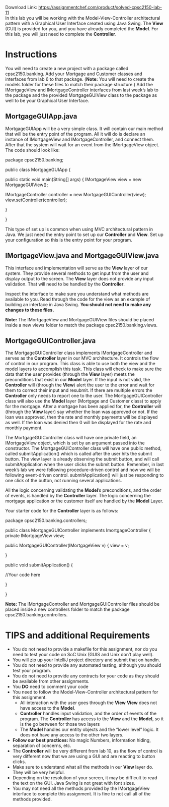 Download Link: https://assignmentchef.com/product/solved-cpsc2150-lab-11
<br>
In this lab you will be working with the Model-View-Controller architectural pattern with a Graphical User Interface created using Java Swing. The <strong>View</strong> (GUI) is provided for you, and you have already completed the <strong>Model</strong>. For this lab, you will just need to complete the <strong>Controller</strong>.

<h1>Instructions</h1>

You will need to create a new project with a package called cpsc2150.banking. Add your Mortgage and Customer classes and interfaces from lab 6 to that package. (<strong>Note:</strong> You will need to create the models folder for these files to match their package structure.) Add the IMortgageView and IMortgageController interfaces from last week’s lab to the package and the provided MortgageGUIView class to the package as well to be your Graphical User Interface.




<h2>MortgageGUIApp.java</h2>

MortgageGUIApp will be a very simple class. It will contain our main method that will be the entry point of the program. All it will do is declare an instance of IMortgageView and IMortgageController, and connect them. After that the system will wait for an event from the IMortgageView object. The code should look like:




package cpsc2150.banking;




public class MortgageGUIApp {

public static void main(String[] args) {         IMortgageView view = new MortgageGUIView();

IMortgageController controller = new MortgageGUIController(view);         view.setController(controller);

}

}




This type of set up is common when using MVC architectural pattern in Java. We just need the entry point to set up our <strong>Controller</strong> and <strong>View</strong>. Set up your configuration so this is the entry point for your program.




<h2>IMortgageView.java and MortgageGUIView.java</h2>

This interface and implementation will serve as the <strong>View</strong> layer of our system. They provide several methods to get input from the user and display output to the screen. The <strong>View</strong> layer does not provide any input validation. That will need to be handled by the <strong>Controller</strong>.

Inspect the interface to make sure you understand what methods are available to you. Read through the code for the view as an example of building an interface in Java Swing. <strong>You should not need to make any changes to these files. </strong>

<strong> </strong>

<strong>Note:</strong> The IMortgageView and MortgageGUIView files should be placed inside a new views folder to match the package cpsc2150.banking.views.




<h2>MortgageGUIController.java</h2>

The MortgageGUIController class implements IMortgageController and serves as the <strong>Controller</strong> layer in our MVC architecture. It controls the flow of control in our program. This class is able to use both the view and the model layers to accomplish this task. This class will check to make sure the data that the user provides (through the <strong>View</strong> layer) meets the preconditions that exist in our <strong>Model</strong> layer. If the input is not valid, the <strong>Controller</strong> will (through the <strong>View</strong>) alert the user to the error and wait for them to correct their input and resubmit. If there are multiple errors the <strong>Controller</strong> only needs to report one to the user. The MortgageGUIController class will also use the <strong>Model</strong> layer (Mortgage and Customer class) to apply for the mortgage. After a mortgage has been applied for, the <strong>Controller</strong> will (through the <strong>View</strong> layer) say whether the loan was approved or not. If the loan was approved, then the rate and monthly payments will be displayed as well. If the loan was denied then 0 will be displayed for the rate and monthly payment.

The MortgageGUIController class will have one private field, an IMortgageView object, which is set by an argument passed into the constructor. The MortgageGUIController class will have one public method, called submitApplication() which is called after the user hits the submit button. The view layer is already observing the submit button, and will call submitApplication when the user clicks the submit button. Remember, in last week’s lab we were following procedure-driven control and now we will be following event-driven control. submitApplication() will just be responding to one click of the button, not running several applications.

All the logic concerning validating the <strong>Model</strong>’s preconditions, and the order of events, is handled by the <strong>Controller</strong> layer. The logic concerning the mortgage application or the customer itself are handled by the <strong>Model</strong> Layer.

Your starter code for the <strong>Controller</strong> layer is as follows:




package cpsc2150.banking.controllers;




public class MortgageGUIController implements ImortgageController {     private IMortgageView view;




public MortgageGUIController(IMortgageView v) {         view = v;

}

public void submitApplication() {

//Your code here

}

}

<strong>Note:</strong> The IMortgageController and MortgageGUIController files should be placed inside a new controllers folder to match the package cpsc2150.banking.controllers.




<h1>TIPS and additional Requirements</h1>

<ul>

 <li>You do not need to provide a makefile for this assignment, nor do you need to test your code on SoC Unix (GUIS and Unix don’t play well).</li>

 <li>You will zip up your IntelliJ project directory and submit that on handin.</li>

 <li>You do not need to provide any automated testing, although you should test your program.</li>

 <li>You do not need to provide any contracts for your code as they should be available from other assignments.</li>

 <li>You <strong>DO</strong> need to comment your code</li>

 <li>You need to follow the Model-View-Controller architectural pattern for this assignment.

  <ul>

   <li>All interaction with the user goes through the <strong>View</strong> <strong>View</strong> does not have access to the <strong>Model</strong>.</li>

   <li><strong>Controller</strong> handles input validation, and the order of events of the program. The <strong>Controller</strong> has access to the <strong>View</strong> and the <strong>Model</strong>, so it is the go between for those two layers</li>

   <li>The <strong>Model</strong> handles our entity objects and the “lower level” logic. It does not have any access to the other two layers.</li>

  </ul></li>

 <li><strong>Follow our best practices:</strong> No magic Numbers, information hiding, separation of concerns, etc.</li>

 <li>The <strong>Controller</strong> will be very different from lab 10, as the flow of control is very different now that we are using a GUI and are reacting to button clicks.</li>

 <li>Make sure to understand what all the methods in our <strong>View</strong> layer do. They will be very helpful.</li>

 <li>Depending on the resolution of your screen, it may be difficult to read the text on the GUI. Java Swing is not great with font sizes.</li>

 <li>You may not need all the methods provided by the IMortgageView interface to complete this assignment. It is fine to not call all of the methods provided.</li>

</ul>


